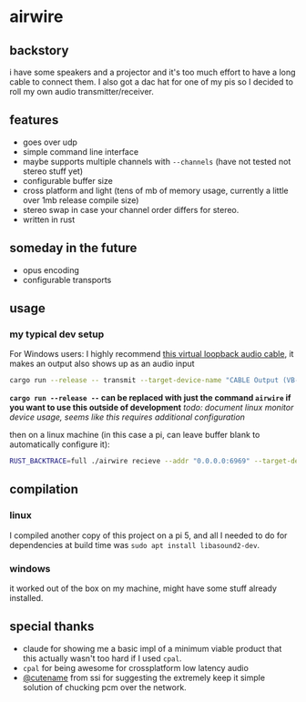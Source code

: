# airwire
## backstory
i have some speakers and a projector and it's too much effort to have a long cable to connect them. I also got a dac hat for one of my pis so I decided to roll my own audio transmitter/receiver.

## features
* goes over udp
* simple command line interface
* maybe supports multiple channels with `--channels` (have not tested not stereo stuff yet)
* configurable buffer size
* cross platform and light (tens of mb of memory usage, currently a little over 1mb release compile size)
* stereo swap in case your channel order differs for stereo.
* written in rust 

## someday in the future
* opus encoding
* configurable transports

## usage
### my typical dev setup
For Windows users: I highly recommend [this virtual loopback audio cable](https://vb-audio.com/Cable/), it makes an output also shows up as an audio input
```bash
cargo run --release -- transmit --target-device-name "CABLE Output (VB-Audio Virtual Cable)" --addr "192.168.68.96:6969" --stereo-swap
```
**`cargo run --release --` can be replaced with just the command `airwire` if you want to use this outside of development**
*todo: document linux monitor device usage, seems like this requires additional configuration*

then on a linux machine (in this case a pi, can leave buffer blank to automatically configure it):
```bash
RUST_BACKTRACE=full ./airwire recieve --addr "0.0.0.0:6969" --target-device-name pulse --buffer 480
```

## compilation
### linux
I compiled another copy of this project on a pi 5, and all I needed to do for dependencies at build time was `sudo apt install libasound2-dev`.
### windows
it worked out of the box on my machine, might have some stuff already installed.


## special thanks
* claude for showing me a basic impl of a minimum viable product that this actually wasn't too hard if I used `cpal`. 
* `cpal` for being awesome for crossplatform low latency audio
* [@cutename](https://github.com/notcancername) from ssi for suggesting the extremely keep it simple solution of chucking pcm over the network.